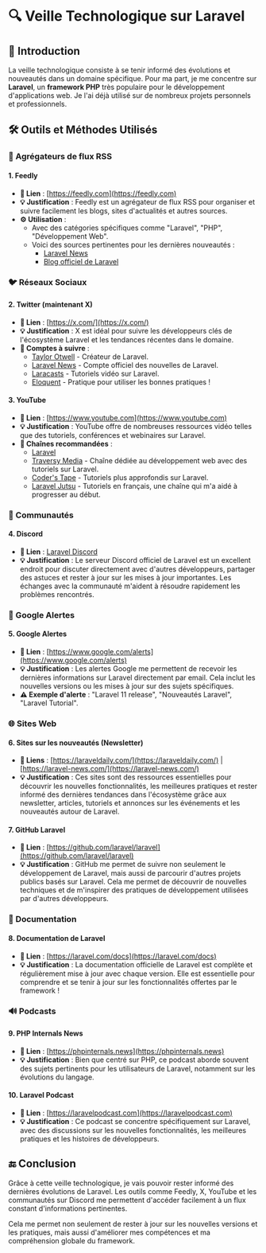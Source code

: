 # 🔍 Veille Technologique sur Laravel

## 📝 Introduction

La veille technologique consiste à se tenir informé des évolutions et nouveautés dans un domaine spécifique. 
Pour ma part, je me concentre sur **Laravel**, un **framework PHP** très populaire pour le développement d'applications web. 
Je l'ai déjà utilisé sur de nombreux projets personnels et professionnels.

## 🛠️ Outils et Méthodes Utilisés

### 📖 Agrégateurs de flux RSS

#### 1. **Feedly**
   - **🔗 Lien** : [https://feedly.com](https://feedly.com)
   - **💡 Justification** : Feedly est un agrégateur de flux RSS pour organiser et suivre facilement les blogs, sites d'actualités et autres sources.
   - **⚙️ Utilisation** :
     - Avec des catégories spécifiques comme "Laravel", "PHP", "Développement Web".
     - Voici des sources pertinentes pour les dernières nouveautés : 
       - [Laravel News](https://laravel-news.com/feed)
       - [Blog officiel de Laravel](https://blog.laravel.com/feed)

### 🐦 Réseaux Sociaux

#### 2. **Twitter (maintenant X)**
   - **🔗 Lien** : [https://x.com/](https://x.com/)
   - **💡 Justification** : X est idéal pour suivre les développeurs clés de l'écosystème Laravel et les tendances récentes dans le domaine.
   - **👥 Comptes à suivre** :
     - [Taylor Otwell](https://twitter.com/taylorotwell) - Créateur de Laravel.
     - [Laravel News](https://twitter.com/laravelnews) - Compte officiel des nouvelles de Laravel.
     - [Laracasts](https://twitter.com/laracasts) - Tutoriels vidéo sur Laravel.
     - [Eloquent](https://x.com/LaravelEloquent) - Pratique pour utiliser les bonnes pratiques !

#### 3. **YouTube**
   - **🔗 Lien** : [https://www.youtube.com](https://www.youtube.com)
   - **💡 Justification** : YouTube offre de nombreuses ressources vidéo telles que des tutoriels, conférences et webinaires sur Laravel.
   - **🎥 Chaînes recommandées** :
     - [Laravel](https://www.youtube.com/@Laravel)
     - [Traversy Media](https://www.youtube.com/c/TraversyMedia) - Chaîne dédiée au développement web avec des tutoriels sur Laravel.
     - [Coder's Tape](https://www.youtube.com/c/CodersTape) - Tutoriels plus approfondis sur Laravel.
     - [Laravel Jutsu](https://www.youtube.com/@LaravelJutsu/videos) - Tutoriels en français, une chaîne qui m'a aidé à progresser au début.

### 💬 Communautés

#### 4. **Discord**
   - **🔗 Lien** : [Laravel Discord](https://discord.gg/mPZNm7A)
   - **💡 Justification** : Le serveur Discord officiel de Laravel est un excellent endroit pour discuter directement avec d'autres développeurs, partager des astuces et rester à jour sur les mises à jour importantes. Les échanges avec la communauté m'aident à résoudre rapidement les problèmes rencontrés.

### 🔔 Google Alertes

#### 5. **Google Alertes**
   - **🔗 Lien** : [https://www.google.com/alerts](https://www.google.com/alerts)
   - **💡 Justification** : Les alertes Google me permettent de recevoir les dernières informations sur Laravel directement par email. Cela inclut les nouvelles versions ou les mises à jour sur des sujets spécifiques.
   - **⚠️ Exemple d'alerte** : "Laravel 11 release", "Nouveautés Laravel", "Laravel Tutorial".

### 🌐 Sites Web

#### 6. **Sites sur les nouveautés (Newsletter)**
   - **🔗 Liens** : [https://laraveldaily.com/](https://laraveldaily.com/) | [https://laravel-news.com/](https://laravel-news.com/)
   - **💡 Justification** : Ces sites sont des ressources essentielles pour découvrir les nouvelles fonctionnalités, les meilleures pratiques et rester informé des dernières tendances dans l'écosystème grâce aux newsletter, articles, tutoriels et annonces sur les événements et les nouveautés autour de Laravel.

#### 7. **GitHub Laravel**
   - **🔗 Lien** : [https://github.com/laravel/laravel](https://github.com/laravel/laravel)
   - **💡 Justification** : GitHub me permet de suivre non seulement le développement de Laravel, mais aussi de parcourir d'autres projets publics basés sur Laravel. 
                             Cela me permet de découvrir de nouvelles techniques et de m'inspirer des pratiques de développement utilisées par d'autres développeurs.

### 📖 Documentation

#### 8. **Documentation de Laravel**
   - **🔗 Lien** : [https://laravel.com/docs](https://laravel.com/docs)
   - **💡 Justification** : La documentation officielle de Laravel est complète et régulièrement mise à jour avec chaque version. Elle est essentielle pour comprendre et se tenir à jour sur les fonctionnalités offertes par le framework !

### 🔊 Podcasts

#### 9. **PHP Internals News**
   - **🔗 Lien** : [https://phpinternals.news](https://phpinternals.news)
   - **💡 Justification** : Bien que centré sur PHP, ce podcast aborde souvent des sujets pertinents pour les utilisateurs de Laravel, notamment sur les évolutions du langage.

#### 10. **Laravel Podcast**
   - **🔗 Lien** : [https://laravelpodcast.com](https://laravelpodcast.com)
   - **💡 Justification** : Ce podcast se concentre spécifiquement sur Laravel, avec des discussions sur les nouvelles fonctionnalités, les meilleures pratiques et les histoires de développeurs.


## 🔚 Conclusion

Grâce à cette veille technologique, je vais pouvoir rester informé des dernières évolutions de Laravel. 
Les outils comme Feedly, X, YouTube et les communautés sur Discord me permettent d'accéder facilement à un flux constant d'informations pertinentes.

Cela me permet non seulement de rester à jour sur les nouvelles versions et les pratiques, mais aussi d'améliorer mes compétences et ma compréhension globale du framework.
